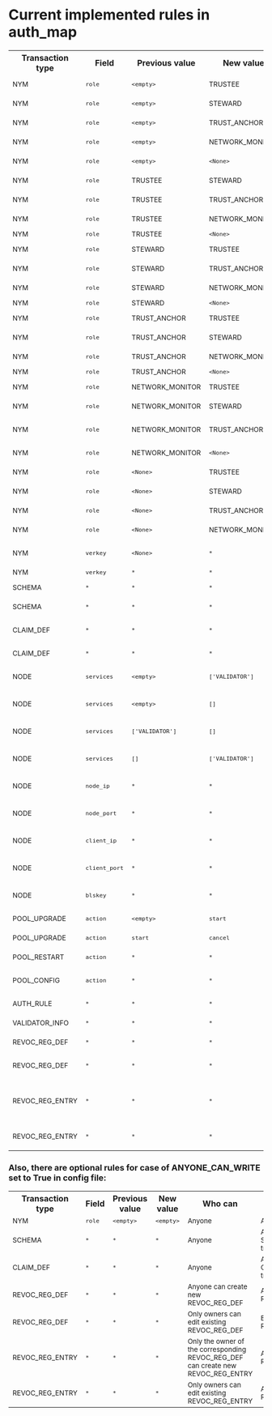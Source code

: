 # Current implemented rules in auth_map
<table class="tg">
  <tr>
    <th>Transaction type</th>
    <th>Field</th>
    <th>Previous value</th>
    <th>New value</th>
    <th>Who can</th>
    <th>Description</th>
  </tr>

  <tr>
    <td><sub>NYM</sub></td>
    <td><sub><code>role</code></sub></td>
    <td><sub><code>&lt;empty&gt;</code></sub></td>
    <td><sub>TRUSTEE</sub></td>
    <td><sub>TRUSTEE</sub></td>
    <td><sub>Adding new TRUSTEE</sub></td>
  </tr>
  <tr>
    <td><sub>NYM</sub></td>
    <td><sub><code>role</code></sub></td>
    <td><sub><code>&lt;empty&gt;</code></sub></td>
    <td><sub>STEWARD</sub></td>
    <td><sub>TRUSTEE</sub></td>
    <td><sub>Adding new STEWARD</sub></td>
  </tr>
  <tr>
    <td><sub>NYM</sub></td>
    <td><sub><code>role</code></sub></td>
    <td><sub><code>&lt;empty&gt;</code></sub></td>
    <td><sub>TRUST_ANCHOR</sub></td>
    <td><sub>TRUSTEE, STEWARD</sub></td>
    <td><sub>Adding new TRUST_ANCHOR</sub></td>
  </tr>
  <tr>
    <td><sub>NYM</sub></td>
    <td><sub><code>role</code></sub></td>
    <td><sub><code>&lt;empty&gt;</code></sub></td>
    <td><sub>NETWORK_MONITOR</sub></td>
    <td><sub>TRUSTEE, STEWARD</sub></td>
    <td><sub>Adding new NETWORK_MONITOR</sub></td>
  </tr>
  <tr>
    <td><sub>NYM</sub></td>
    <td><sub><code>role</code></sub></td>
    <td><sub><code>&lt;empty&gt;</code></sub></td>
    <td><sub><code>&lt;None&gt;</code></sub></td>
    <td><sub>TRUSTEE, STEWARD, TRUST_ANCHOR</sub></td>
    <td><sub>Adding new Identity Owner</sub></td>
  </tr>

  <tr>
    <td><sub>NYM</sub></td>
    <td><sub><code>role</code></sub></td>
    <td><sub>TRUSTEE</sub></td>
    <td><sub>STEWARD</sub></td>
    <td><sub>TRUSTEE</sub></td>
    <td><sub>Change Trustee to Steward</sub></td>
  </tr>
  <tr>
    <td><sub>NYM</sub></td>
    <td><sub><code>role</code></sub></td>
    <td><sub>TRUSTEE</sub></td>
    <td><sub>TRUST_ANCHOR</sub></td>
    <td><sub>TRUSTEE</sub></td>
    <td><sub>Change Trustee to Trust Anchor</sub></td>
  </tr>
  <tr>
    <td><sub>NYM</sub></td>
    <td><sub><code>role</code></sub></td>
    <td><sub>TRUSTEE</sub></td>
    <td><sub>NETWORK_MONITOR</sub></td>
    <td><sub>TRUSTEE</sub></td>
    <td><sub>Change Trustee to Network Monitor</sub></td>
  </tr>
  <tr>
    <td><sub>NYM</sub></td>
    <td><sub><code>role</code></sub></td>
    <td><sub>TRUSTEE</sub></td>
    <td><sub><code>&lt;None&gt;</code></sub></td>
    <td><sub>TRUSTEE</sub></td>
    <td><sub>Demote Trustee</sub></td>
  </tr>

  <tr>
    <td><sub>NYM</sub></td>
    <td><sub><code>role</code></sub></td>
    <td><sub>STEWARD</sub></td>
    <td><sub>TRUSTEE</sub></td>
    <td><sub>TRUSTEE</sub></td>
    <td><sub>Change Steward to Trustee</sub></td>
  </tr>
  <tr>
    <td><sub>NYM</sub></td>
    <td><sub><code>role</code></sub></td>
    <td><sub>STEWARD</sub></td>
    <td><sub>TRUST_ANCHOR</sub></td>
    <td><sub>TRUSTEE</sub></td>
    <td><sub>Change Steward to Trust Anchor</sub></td>
  </tr>
  <tr>
    <td><sub>NYM</sub></td>
    <td><sub><code>role</code></sub></td>
    <td><sub>STEWARD</sub></td>
    <td><sub>NETWORK_MONITOR</sub></td>
    <td><sub>TRUSTEE</sub></td>
    <td><sub>Change Steward to Network Monitor</sub></td>
  </tr>
  <tr>
    <td><sub>NYM</sub></td>
    <td><sub><code>role</code></sub></td>
    <td><sub>STEWARD</sub></td>
    <td><sub><code>&lt;None&gt;</code></sub></td>
    <td><sub>TRUSTEE</sub></td>
    <td><sub>Demote Steward</sub></td>
  </tr>

  <tr>
    <td><sub>NYM</sub></td>
    <td><sub><code>role</code></sub></td>
    <td><sub>TRUST_ANCHOR</sub></td>
    <td><sub>TRUSTEE</sub></td>
    <td><sub>TRUSTEE</sub></td>
    <td><sub>Change Trust Anchor to Trustee</sub></td>
  </tr>
  <tr>
    <td><sub>NYM</sub></td>
    <td><sub><code>role</code></sub></td>
    <td><sub>TRUST_ANCHOR</sub></td>
    <td><sub>STEWARD</sub></td>
    <td><sub>TRUSTEE</sub></td>
    <td><sub>Change Trust Anchor to Steward</sub></td>
  </tr>
  <tr>
    <td><sub>NYM</sub></td>
    <td><sub><code>role</code></sub></td>
    <td><sub>TRUST_ANCHOR</sub></td>
    <td><sub>NETWORK_MONITOR</sub></td>
    <td><sub>TRUSTEE</sub></td>
    <td><sub>Change Trust Anchor to Network Monitor</sub></td>
  </tr>
  <tr>
    <td><sub>NYM</sub></td>
    <td><sub><code>role</code></sub></td>
    <td><sub>TRUST_ANCHOR</sub></td>
    <td><sub><code>&lt;None&gt;</code></sub></td>
    <td><sub>TRUSTEE</sub></td>
    <td><sub>Demote Trust Anchor</sub></td>
  </tr>

  <tr>
    <td><sub>NYM</sub></td>
    <td><sub><code>role</code></sub></td>
    <td><sub>NETWORK_MONITOR</sub></td>
    <td><sub>TRUSTEE</sub></td>
    <td><sub>TRUSTEE</sub></td>
    <td><sub>Change Network Monitor to Trustee</sub></td>
  </tr>
  <tr>
    <td><sub>NYM</sub></td>
    <td><sub><code>role</code></sub></td>
    <td><sub>NETWORK_MONITOR</sub></td>
    <td><sub>STEWARD</sub></td>
    <td><sub>TRUSTEE</sub></td>
    <td><sub>Change Network Monitor to Steward</sub></td>
  </tr>
  <tr>
    <td><sub>NYM</sub></td>
    <td><sub><code>role</code></sub></td>
    <td><sub>NETWORK_MONITOR</sub></td>
    <td><sub>TRUST_ANCHOR</sub></td>
    <td><sub>TRUSTEE, STEWARD</sub></td>
    <td><sub>Change Network Monitor to Trust Anchor</sub></td>
  </tr>
  <tr>
    <td><sub>NYM</sub></td>
    <td><sub><code>role</code></sub></td>
    <td><sub>NETWORK_MONITOR</sub></td>
    <td><sub><code>&lt;None&gt;</code></sub></td>
    <td><sub>TRUSTEE, STEWARD</sub></td>
    <td><sub>Demote Network Monitor</sub></td>
  </tr>

  <tr>
    <td><sub>NYM</sub></td>
    <td><sub><code>role</code></sub></td>
    <td><sub><code>&lt;None&gt;</code></sub></td>
    <td><sub>TRUSTEE</sub></td>
    <td><sub>TRUSTEE</sub></td>
    <td><sub>Promote roleless user to Trustee</sub></td>
  </tr>
  <tr>
    <td><sub>NYM</sub></td>
    <td><sub><code>role</code></sub></td>
    <td><sub><code>&lt;None&gt;</code></sub></td>
    <td><sub>STEWARD</sub></td>
    <td><sub>TRUSTEE</sub></td>
    <td><sub>Promote roleless user to Steward</sub></td>
  </tr>
  <tr>
    <td><sub>NYM</sub></td>
    <td><sub><code>role</code></sub></td>
    <td><sub><code>&lt;None&gt;</code></sub></td>
    <td><sub>TRUST_ANCHOR</sub></td>
    <td><sub>TRUSTEE, STEWARD</sub></td>
    <td><sub>Promote roleless user to Trust Anchor</sub></td>
  </tr>
  <tr>
    <td><sub>NYM</sub></td>
    <td><sub><code>role</code></sub></td>
    <td><sub><code>&lt;None&gt;</code></sub></td>
    <td><sub>NETWORK_MONITOR</sub></td>
    <td><sub>TRUSTEE, STEWARD</sub></td>
    <td><sub>Promote roleless user to Network Monitor</sub></td>
  </tr>
  <tr>
    <td><sub>NYM</sub></td>
    <td><sub><code>verkey</code></sub></td>
    <td><sub><code>&lt;None&gt;</code></sub></td>
    <td><sub><code>*</code></sub></td>
    <td><sub>Guardian of this nym (who published it to the ledger)</sub></td>
    <td><sub>Assign Key to new DID</sub></td>
  </tr>
  <tr>
    <td><sub>NYM</sub></td>
    <td><sub><code>verkey</code></sub></td>
    <td><sub><code>*</code></sub></td>
    <td><sub><code>*</code></sub></td>
    <td><sub>Owner of this nym</sub></td>
    <td><sub>Key Rotation</sub></td>
  </tr>
  <tr>
    <td><sub>SCHEMA</sub></td>
    <td><sub><code>*</code></sub></td>
    <td><sub><code>*</code></sub></td>
    <td><sub><code>*</code></sub></td>
    <td><sub>TRUSTEE, STEWARD, TRUST_ANCHOR</sub></td>
    <td><sub>Adding new Schema</sub></td>
  </tr>
  <tr>
    <td><sub>SCHEMA</sub></td>
    <td><sub><code>*</code></sub></td>
    <td><sub><code>*</code></sub></td>
    <td><sub><code>*</code></sub></td>
    <td><sub>No one can edit existing Schema</sub></td>
    <td><sub>Editing Schema</sub></td>
  </tr>
  <tr>
    <td><sub>CLAIM_DEF</sub></td>
    <td><sub><code>*</code></sub></td>
    <td><sub><code>*</code></sub></td>
    <td><sub><code>*</code></sub></td>
    <td><sub>TRUSTEE, STEWARD, TRUST_ANCHOR</sub></td>
    <td><sub>Adding new CLAIM_DEF transaction</sub></td>
  </tr>
  <tr>
    <td><sub>CLAIM_DEF</sub></td>
    <td><sub><code>*</code></sub></td>
    <td><sub><code>*</code></sub></td>
    <td><sub><code>*</code></sub></td>
    <td><sub>Owner of claim_def txn</sub></td>
    <td><sub>Editing CLAIM_DEF transaction</sub></td>
  </tr>
  <tr>
    <td><sub>NODE</sub></td>
    <td><sub><code>services</code></sub></td>
    <td><sub><code>&lt;empty&gt;</code></sub></td>
    <td><sub><code>['VALIDATOR']</code></sub></td>
    <td><sub>STEWARD if it doesn't own NODE transaction yet</sub></td>
    <td><sub>Adding new node to pool</sub></td>
  </tr>
  <tr>
    <td><sub>NODE</sub></td>
    <td><sub><code>services</code></sub></td>
    <td><sub><code>&lt;empty&gt;</code></sub></td>
    <td><sub><code>[]</code></sub></td>
    <td><sub>STEWARD if it doesn't own NODE transaction yet</sub></td>
    <td><sub>Adding new node to pool with empty services</sub></td>
  </tr>
  <tr>
    <td><sub>NODE</sub></td>
    <td><sub><code>services</code></sub></td>
    <td><sub><code>['VALIDATOR']</code></sub></td>
    <td><sub><code>[]</code></sub></td>
    <td><sub>TRUSTEE, STEWARD if it is owner of this transaction</sub></td>
    <td><sub>Demotion of node</sub></td>
  </tr>
  <tr>
    <td><sub>NODE</sub></td>
    <td><sub><code>services</code></sub></td>
    <td><sub><code>[]</code></sub></td>
    <td><sub><code>['VALIDATOR']</code></sub></td>
    <td><sub>TRUSTEE, STEWARD if it is owner of this transaction</sub></td>
    <td><sub>Promotion of node</sub></td>
  </tr>
  <tr>
    <td><sub>NODE</sub></td>
    <td><sub><code>node_ip</code></sub></td>
    <td><sub><code>*</code></sub></td>
    <td><sub><code>*</code></sub></td>
    <td><sub>STEWARD if it is owner of this transaction</sub></td>
    <td><sub>Changing Node's ip address</sub></td>
  </tr>
  <tr>
    <td><sub>NODE</sub></td>
    <td><sub><code>node_port</code></sub></td>
    <td><sub><code>*</code></sub></td>
    <td><sub><code>*</code></sub></td>
    <td><sub>STEWARD if it is owner of this transaction</sub></td>
    <td><sub>Changing Node's port</sub></td>
  </tr>
  <tr>
    <td><sub>NODE</sub></td>
    <td><sub><code>client_ip</code></sub></td>
    <td><sub><code>*</code></sub></td>
    <td><sub><code>*</code></sub></td>
    <td><sub>STEWARD if it is owner of this transaction</sub></td>
    <td><sub>Changing Client's ip address</sub></td>
  </tr>
  <tr>
    <td><sub>NODE</sub></td>
    <td><sub><code>client_port</code></sub></td>
    <td><sub><code>*</code></sub></td>
    <td><sub><code>*</code></sub></td>
    <td><sub>STEWARD if it is owner of this transaction</sub></td>
    <td><sub>Changing Client's port</sub></td>
  </tr>
  <tr>
    <td><sub>NODE</sub></td>
    <td><sub><code>blskey</code></sub></td>
    <td><sub><code>*</code></sub></td>
    <td><sub><code>*</code></sub></td>
    <td><sub>STEWARD if it is owner of this transaction</sub></td>
    <td><sub>Changing Node's blskey</sub></td>
  </tr>
  <tr>
    <td><sub>POOL_UPGRADE</sub></td>
    <td><sub><code>action</code></sub></td>
    <td><sub><code>&lt;empty&gt;</code></sub></td>
    <td><sub><code>start</code></sub></td>
    <td><sub>TRUSTEE</sub></td>
    <td><sub>Starting upgrade procedure</sub></td>
  </tr>
  <tr>
    <td><sub>POOL_UPGRADE</sub></td>
    <td><sub><code>action</code></sub></td>
    <td><sub><code>start</code></sub></td>
    <td><sub><code>cancel</code></sub></td>
    <td><sub>TRUSTEE</sub></td>
    <td><sub>Canceling upgrade procedure</sub></td>
  </tr>
  <tr>
    <td><sub>POOL_RESTART</sub></td>
    <td><sub><code>action</code></sub></td>
    <td><sub><code>*</code></sub></td>
    <td><sub><code>*</code></sub></td>
    <td><sub>TRUSTEE</sub></td>
    <td><sub>Restarting pool command</sub></td>
  </tr>
  <tr>
    <td><sub>POOL_CONFIG</sub></td>
    <td><sub><code>action</code></sub></td>
    <td><sub><code>*</code></sub></td>
    <td><sub><code>*</code></sub></td>
    <td><sub>TRUSTEE</sub></td>
    <td><sub>Pool config command (like a <code>read only</code> option)</sub></td>
  </tr>
  <tr>
    <td><sub>AUTH_RULE</sub></td>
    <td><sub><code>*</code></sub></td>
    <td><sub><code>*</code></sub></td>
    <td><sub><code>*</code></sub></td>
    <td><sub>TRUSTEE</sub></td>
    <td><sub>Change authentification rules</sub></td>
  </tr>
  <tr>
    <td><sub>VALIDATOR_INFO</sub></td>
    <td><sub><code>*</code></sub></td>
    <td><sub><code>*</code></sub></td>
    <td><sub><code>*</code></sub></td>
    <td><sub>TRUSTEE, STEWARD, NETWORK_MONITOR</sub></td>
    <td><sub>Getting validator_info from pool</sub></td>
  </tr>
    <tr>
    <td><sub>REVOC_REG_DEF</sub></td>
    <td><sub><code>*</code></sub></td>
    <td><sub><code>*</code></sub></td>
    <td><sub><code>*</code></sub></td>
    <td><sub>TRUSTEE, STEWARD, TRUST_ANCHOR</sub></td>
    <td><sub>Adding new REVOC_REG_DEF</sub></td>
  </tr>
  <tr>
    <td><sub>REVOC_REG_DEF</sub></td>
    <td><sub><code>*</code></sub></td>
    <td><sub><code>*</code></sub></td>
    <td><sub><code>*</code></sub></td>
    <td><sub>Only owners can edit existing REVOC_REG_DEF</sub></td>
    <td><sub>Editing REVOC_REG_DEF</sub></td>
  </tr>
  <tr>
    <td><sub>REVOC_REG_ENTRY</sub></td>
    <td><sub><code>*</code></sub></td>
    <td><sub><code>*</code></sub></td>
    <td><sub><code>*</code></sub></td>
    <td><sub>Only the owner of the corresponding REVOC_REG_DEF can create new REVOC_REG_ENTRY</sub></td>
    <td><sub>Adding new REVOC_REG_ENTRY</sub></td>
  </tr>
  <tr>
    <td><sub>REVOC_REG_ENTRY</sub></td>
    <td><sub><code>*</code></sub></td>
    <td><sub><code>*</code></sub></td>
    <td><sub><code>*</code></sub></td>
    <td><sub>Only owners can edit existing REVOC_REG_ENTRY</sub></td>
    <td><sub>Editing REVOC_REG_ENTRY</sub></td>
  </tr>
</table>

### Also, there are optional rules for case of ANYONE_CAN_WRITE set to True in config file:
<table class="tg">
  <tr>
    <th>Transaction type</th>
    <th>Field</th>
    <th>Previous value</th>
    <th>New value</th>
    <th>Who can</th>
    <th>Description</th>
  </tr>
  <tr>
    <td><sub>NYM</sub></td>
    <td><sub><code>role</code></sub></td>
    <td><sub><code>&lt;empty&gt;</code></sub></td>
    <td><sub><code>&lt;empty&gt;</code></sub></td>
    <td><sub>Anyone</sub></td>
    <td><sub>Adding new nym</sub></td>
  </tr>
  <tr>
    <td><sub>SCHEMA</sub></td>
    <td><sub><code>*</code></sub></td>
    <td><sub><code>*</code></sub></td>
    <td><sub><code>*</code></sub></td>
    <td><sub>Anyone</sub></td>
    <td><sub>Any operations with SCHEMA transaction</sub></td>
  </tr>
  <tr>
    <td><sub>CLAIM_DEF</sub></td>
    <td><sub><code>*</code></sub></td>
    <td><sub><code>*</code></sub></td>
    <td><sub><code>*</code></sub></td>
    <td><sub>Anyone</sub></td>
    <td><sub>Any operations with CLAIM_DEF transaction</sub></td>
  </tr>
    <tr>
    <td><sub>REVOC_REG_DEF</sub></td>
    <td><sub><code>*</code></sub></td>
    <td><sub><code>*</code></sub></td>
    <td><sub><code>*</code></sub></td>
    <td><sub>Anyone can create new REVOC_REG_DEF</sub></td>
    <td><sub>Adding new REVOC_REG_DEF</sub></td>
  </tr>
  <tr>
    <td><sub>REVOC_REG_DEF</sub></td>
    <td><sub><code>*</code></sub></td>
    <td><sub><code>*</code></sub></td>
    <td><sub><code>*</code></sub></td>
    <td><sub>Only owners can edit existing REVOC_REG_DEF</sub></td>
    <td><sub>Editing REVOC_REG_DEF</sub></td>
  </tr>
  <tr>
    <td><sub>REVOC_REG_ENTRY</sub></td>
    <td><sub><code>*</code></sub></td>
    <td><sub><code>*</code></sub></td>
    <td><sub><code>*</code></sub></td>
    <td><sub>Only the owner of the corresponding REVOC_REG_DEF can create new REVOC_REG_ENTRY</sub></td>
    <td><sub>Adding new REVOC_REG_ENTRY</sub></td>
  </tr>
  <tr>
    <td><sub>REVOC_REG_ENTRY</sub></td>
    <td><sub><code>*</code></sub></td>
    <td><sub><code>*</code></sub></td>
    <td><sub><code>*</code></sub></td>
    <td><sub>Only owners can edit existing REVOC_REG_ENTRY</sub></td>
    <td><sub>Adding new REVOC_REG_ENTRY</sub></td>
  </tr>
</table>

